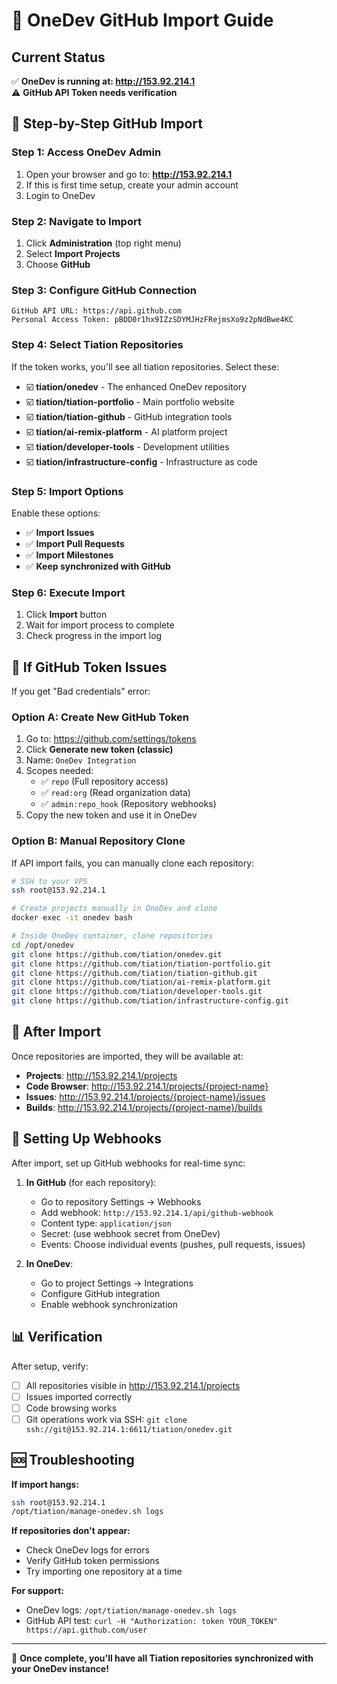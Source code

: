 # 🔗 OneDev GitHub Import Guide

## Current Status

✅ **OneDev is running at: http://153.92.214.1**  
⚠️  **GitHub API Token needs verification**

## 🎯 Step-by-Step GitHub Import

### Step 1: Access OneDev Admin
1. Open your browser and go to: **http://153.92.214.1**
2. If this is first time setup, create your admin account
3. Login to OneDev

### Step 2: Navigate to Import
1. Click **Administration** (top right menu)
2. Select **Import Projects** 
3. Choose **GitHub**

### Step 3: Configure GitHub Connection
```
GitHub API URL: https://api.github.com
Personal Access Token: pBDD0r1hx9IZzSDYMJHzFRejmsXo9z2pNdBwe4KC
```

### Step 4: Select Tiation Repositories

If the token works, you'll see all tiation repositories. Select these:

- ☑️ **tiation/onedev** - The enhanced OneDev repository
- ☑️ **tiation/tiation-portfolio** - Main portfolio website
- ☑️ **tiation/tiation-github** - GitHub integration tools
- ☑️ **tiation/ai-remix-platform** - AI platform project
- ☑️ **tiation/developer-tools** - Development utilities
- ☑️ **tiation/infrastructure-config** - Infrastructure as code

### Step 5: Import Options
Enable these options:
- ✅ **Import Issues** 
- ✅ **Import Pull Requests**
- ✅ **Import Milestones**
- ✅ **Keep synchronized with GitHub**

### Step 6: Execute Import
1. Click **Import** button
2. Wait for import process to complete
3. Check progress in the import log

## 🔧 If GitHub Token Issues

If you get "Bad credentials" error:

### Option A: Create New GitHub Token
1. Go to: https://github.com/settings/tokens
2. Click **Generate new token (classic)**
3. Name: `OneDev Integration`
4. Scopes needed:
   - ✅ `repo` (Full repository access)
   - ✅ `read:org` (Read organization data)
   - ✅ `admin:repo_hook` (Repository webhooks)
5. Copy the new token and use it in OneDev

### Option B: Manual Repository Clone
If API import fails, you can manually clone each repository:

```bash
# SSH to your VPS
ssh root@153.92.214.1

# Create projects manually in OneDev and clone
docker exec -it onedev bash

# Inside OneDev container, clone repositories
cd /opt/onedev
git clone https://github.com/tiation/onedev.git
git clone https://github.com/tiation/tiation-portfolio.git
git clone https://github.com/tiation/tiation-github.git
git clone https://github.com/tiation/ai-remix-platform.git
git clone https://github.com/tiation/developer-tools.git
git clone https://github.com/tiation/infrastructure-config.git
```

## 🚀 After Import

Once repositories are imported, they will be available at:
- **Projects**: http://153.92.214.1/projects
- **Code Browser**: http://153.92.214.1/projects/{project-name}
- **Issues**: http://153.92.214.1/projects/{project-name}/issues
- **Builds**: http://153.92.214.1/projects/{project-name}/builds

## 🔄 Setting Up Webhooks

After import, set up GitHub webhooks for real-time sync:

1. **In GitHub** (for each repository):
   - Go to repository Settings → Webhooks
   - Add webhook: `http://153.92.214.1/api/github-webhook`
   - Content type: `application/json`
   - Secret: (use webhook secret from OneDev)
   - Events: Choose individual events (pushes, pull requests, issues)

2. **In OneDev**:
   - Go to project Settings → Integrations
   - Configure GitHub integration
   - Enable webhook synchronization

## 📊 Verification

After setup, verify:
- [ ] All repositories visible in http://153.92.214.1/projects
- [ ] Issues imported correctly
- [ ] Code browsing works
- [ ] Git operations work via SSH: `git clone ssh://git@153.92.214.1:6611/tiation/onedev.git`

## 🆘 Troubleshooting

**If import hangs:**
```bash
ssh root@153.92.214.1
/opt/tiation/manage-onedev.sh logs
```

**If repositories don't appear:**
- Check OneDev logs for errors
- Verify GitHub token permissions
- Try importing one repository at a time

**For support:**
- OneDev logs: `/opt/tiation/manage-onedev.sh logs`
- GitHub API test: `curl -H "Authorization: token YOUR_TOKEN" https://api.github.com/user`

---

🎉 **Once complete, you'll have all Tiation repositories synchronized with your OneDev instance!**